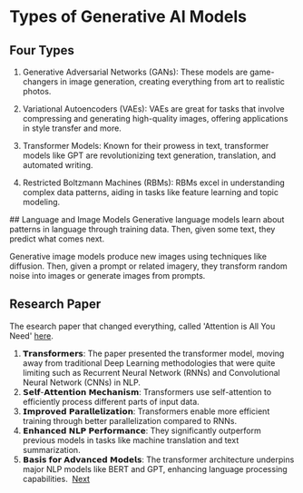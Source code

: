 # Types of Generative AI Models

## Four Types
1. Generative Adversarial Networks (GANs): These models are game-changers in image generation, creating everything from art to realistic photos.

2. Variational Autoencoders (VAEs): VAEs are great for tasks that involve compressing and generating high-quality images, offering applications in style transfer and more.

3. Transformer Models: Known for their prowess in text, transformer models like GPT are revolutionizing text generation, translation, and automated writing.

4. Restricted Boltzmann Machines (RBMs): RBMs excel in understanding complex data patterns, aiding in tasks like feature learning and topic modeling.

## Language and Image Models
Generative language models learn about patterns in language through training data. Then, given some text, they predict what comes next.

Generative image models produce new images using techniques like diffusion. Then, given a prompt or related imagery, they transform random noise into images or generate images from prompts.

## Research Paper
The esearch paper that changed everything, called 'Attention is All You Need' [here](https://lnkd.in/gaJCDKQH).

1. 𝗧𝗿𝗮𝗻𝘀𝗳𝗼𝗿𝗺𝗲𝗿𝘀: The paper presented the transformer model, moving away from traditional Deep Learning methodologies that were quite limiting such as Recurrent Neural Network (RNNs) and Convolutional Neural Network (CNNs) in NLP.
​
2. 𝗦𝗲𝗹𝗳-𝗔𝘁𝘁𝗲𝗻𝘁𝗶𝗼𝗻 𝗠𝗲𝗰𝗵𝗮𝗻𝗶𝘀𝗺: Transformers use self-attention to efficiently process different parts of input data.
​
3. 𝗜𝗺𝗽𝗿𝗼𝘃𝗲𝗱 𝗣𝗮𝗿𝗮𝗹𝗹𝗲𝗹𝗶𝘇𝗮𝘁𝗶𝗼𝗻: Transformers enable more efficient training through better parallelization compared to RNNs.
​
4. 𝗘𝗻𝗵𝗮𝗻𝗰𝗲𝗱 𝗡𝗟𝗣 𝗣𝗲𝗿𝗳𝗼𝗿𝗺𝗮𝗻𝗰𝗲: They significantly outperform previous models in tasks like machine translation and text summarization.
​
5. 𝗕𝗮𝘀𝗶𝘀 𝗳𝗼𝗿 𝗔𝗱𝘃𝗮𝗻𝗰𝗲𝗱 𝗠𝗼𝗱𝗲𝗹𝘀: The transformer architecture underpins major NLP models like BERT and GPT, enhancing language processing capabilities.
​
[Next](./03-trad-ml.md)
